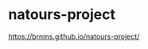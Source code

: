 # natours-project

<a href="https://brnms.github.io/natours-project/">https://brnms.github.io/natours-project/</a>
